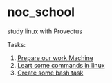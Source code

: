 # noc_school
study linux with Provectus

Tasks:
   1. [Prepare our work Machine](1_task/README.md)
   2. [Leart some commands in linux](2_task/README.md)
   3. [Create some bash task](3_bash/README.md)

